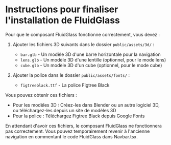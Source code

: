 # Instructions pour finaliser l'installation de FluidGlass

Pour que le composant FluidGlass fonctionne correctement, vous devez :

1. Ajouter les fichiers 3D suivants dans le dossier `public/assets/3d/` :
   - `bar.glb` - Un modèle 3D d'une barre horizontale pour la navigation
   - `lens.glb` - Un modèle 3D d'une lentille (optionnel, pour le mode lens)
   - `cube.glb` - Un modèle 3D d'un cube (optionnel, pour le mode cube)

2. Ajouter la police dans le dossier `public/assets/fonts/` :
   - `figtreeblack.ttf` - La police Figtree Black

Vous pouvez obtenir ces fichiers :
- Pour les modèles 3D : Créez-les dans Blender ou un autre logiciel 3D, ou téléchargez-les depuis un site de modèles 3D
- Pour la police : Téléchargez Figtree Black depuis Google Fonts

En attendant d'avoir ces fichiers, le composant FluidGlass ne fonctionnera pas correctement. Vous pouvez temporairement revenir à l'ancienne navigation en commentant le code FluidGlass dans Navbar.tsx. 